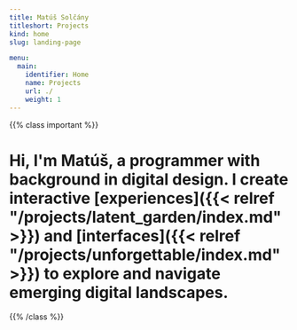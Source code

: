 ```yaml
---
title: Matúš Solčány
titleshort: Projects
kind: home
slug: landing-page

menu:
  main:
    identifier: Home
    name: Projects
    url: ./
    weight: 1
---
```


{{% class important %}}

# Hi, I'm Matúš, a programmer with background in digital design. I create interactive [experiences]({{< relref "/projects/latent_garden/index.md" >}}) and [interfaces]({{< relref "/projects/unforgettable/index.md" >}}) to explore and navigate emerging digital landscapes.

{{% /class %}}

